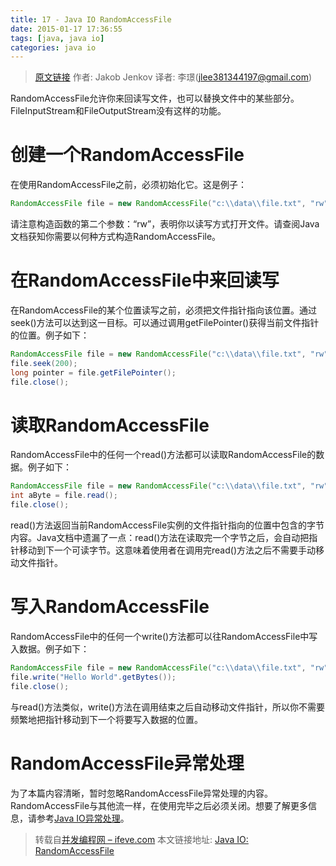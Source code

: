 ```yaml
---
title: 17 - Java IO RandomAccessFile
date: 2015-01-17 17:36:55
tags: [java, java io]
categories: java io
---
```


> [原文链接](http://tutorials.jenkov.com/java-io/randomaccessfile.html) 作者: Jakob Jenkov 译者: 李璟(jlee381344197@gmail.com)

RandomAccessFile允许你来回读写文件，也可以替换文件中的某些部分。FileInputStream和FileOutputStream没有这样的功能。

# 创建一个RandomAccessFile
在使用RandomAccessFile之前，必须初始化它。这是例子：

``` java
RandomAccessFile file = new RandomAccessFile("c:\\data\\file.txt", "rw");
```

请注意构造函数的第二个参数：“rw”，表明你以读写方式打开文件。请查阅Java文档获知你需要以何种方式构造RandomAccessFile。

# 在RandomAccessFile中来回读写
在RandomAccessFile的某个位置读写之前，必须把文件指针指向该位置。通过seek()方法可以达到这一目标。可以通过调用getFilePointer()获得当前文件指针的位置。例子如下：

``` java
RandomAccessFile file = new RandomAccessFile("c:\\data\\file.txt", "rw");
file.seek(200);
long pointer = file.getFilePointer();
file.close();
```

# 读取RandomAccessFile
RandomAccessFile中的任何一个read()方法都可以读取RandomAccessFile的数据。例子如下：

``` java
RandomAccessFile file = new RandomAccessFile("c:\\data\\file.txt", "rw");
int aByte = file.read();
file.close();
```

read()方法返回当前RandomAccessFile实例的文件指针指向的位置中包含的字节内容。Java文档中遗漏了一点：read()方法在读取完一个字节之后，会自动把指针移动到下一个可读字节。这意味着使用者在调用完read()方法之后不需要手动移动文件指针。

# 写入RandomAccessFile
RandomAccessFile中的任何一个write()方法都可以往RandomAccessFile中写入数据。例子如下：

``` java
RandomAccessFile file = new RandomAccessFile("c:\\data\\file.txt", "rw");
file.write("Hello World".getBytes());
file.close();
```

与read()方法类似，write()方法在调用结束之后自动移动文件指针，所以你不需要频繁地把指针移动到下一个将要写入数据的位置。

# RandomAccessFile异常处理
为了本篇内容清晰，暂时忽略RandomAccessFile异常处理的内容。RandomAccessFile与其他流一样，在使用完毕之后必须关闭。想要了解更多信息，请参考[Java IO异常处理]()。

> 转载自[并发编程网 – ifeve.com](http://ifeve.com/) 本文链接地址: [Java IO: RandomAccessFile](http://ifeve.com/java-io-randomaccessfile/)